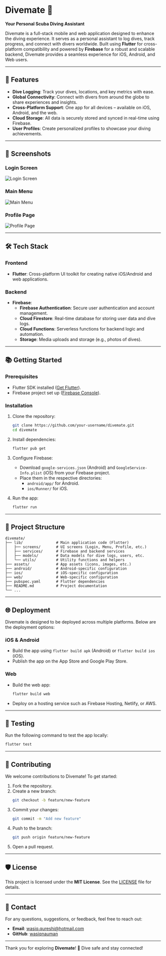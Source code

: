 # Divemate 🌊

**Your Personal Scuba Diving Assistant**

Divemate is a full-stack mobile and web application designed to enhance the diving experience. It serves as a personal assistant to log dives, track progress, and connect with divers worldwide. Built using **Flutter** for cross-platform compatibility and powered by **Firebase** for a robust and scalable backend, Divemate provides a seamless experience for iOS, Android, and Web users.

---

## 🚀 Features

- **Dive Logging**: Track your dives, locations, and key metrics with ease.
- **Global Connectivity**: Connect with divers from around the globe to share experiences and insights.
- **Cross-Platform Support**: One app for all devices – available on iOS, Android, and the web.
- **Cloud Storage**: All data is securely stored and synced in real-time using Firebase.
- **User Profiles**: Create personalized profiles to showcase your diving achievements.

---

## 📸 Screenshots

### Login Screen

![Login Screen](docs/login.png)

### Main Menu

![Main Menu](docs/menu.png)

### Profile Page

![Profile Page](docs/profile.png)

---

## 🛠️ Tech Stack

### **Frontend**

- **Flutter**: Cross-platform UI toolkit for creating native iOS/Android and web applications.

### **Backend**

- **Firebase**:
  - **Firebase Authentication**: Secure user authentication and account management.
  - **Cloud Firestore**: Real-time database for storing user data and dive logs.
  - **Cloud Functions**: Serverless functions for backend logic and automation.
  - **Storage**: Media uploads and storage (e.g., photos of dives).

---

## 📚 Getting Started

### Prerequisites

- Flutter SDK installed ([Get Flutter](https://flutter.dev/docs/get-started/install)).
- Firebase project set up ([Firebase Console](https://console.firebase.google.com/)).

### Installation

1. Clone the repository:

   ```bash
   git clone https://github.com/your-username/divemate.git
   cd divemate
   ```

2. Install dependencies:

   ```bash
   flutter pub get
   ```

3. Configure Firebase:

   - Download `google-services.json` (Android) and `GoogleService-Info.plist` (iOS) from your Firebase project.
   - Place them in the respective directories:
     - `android/app/` for Android.
     - `ios/Runner/` for iOS.

4. Run the app:
   ```bash
   flutter run
   ```

---

## 📂 Project Structure

```plaintext
divemate/
├── lib/               # Main application code (Flutter)
│   ├── screens/       # UI screens (Login, Menu, Profile, etc.)
│   ├── services/      # Firebase and backend services
│   ├── models/        # Data models for dive logs, users, etc.
│   └── utils/         # Utility functions and helpers
├── assets/            # App assets (icons, images, etc.)
├── android/           # Android-specific configuration
├── ios/               # iOS-specific configuration
├── web/               # Web-specific configuration
├── pubspec.yaml       # Flutter dependencies
├── README.md          # Project documentation
└── ...
```

---

## 🌐 Deployment

Divemate is designed to be deployed across multiple platforms. Below are the deployment options:

### iOS & Android

- Build the app using `flutter build apk` (Android) or `flutter build ios` (iOS).
- Publish the app on the App Store and Google Play Store.

### Web

- Build the web app:
  ```bash
  flutter build web
  ```
- Deploy on a hosting service such as Firebase Hosting, Netlify, or AWS.

---

## 🧪 Testing

Run the following command to test the app locally:

```bash
flutter test
```

---

## 🤝 Contributing

We welcome contributions to Divemate! To get started:

1. Fork the repository.
2. Create a new branch:
   ```bash
   git checkout -b feature/new-feature
   ```
3. Commit your changes:
   ```bash
   git commit -m "Add new feature"
   ```
4. Push to the branch:
   ```bash
   git push origin feature/new-feature
   ```
5. Open a pull request.

---

## 🛡️ License

This project is licensed under the **MIT License**. See the [LICENSE](LICENSE) file for details.

---

## 📧 Contact

For any questions, suggestions, or feedback, feel free to reach out:

- **Email**: wasiq.qureshi@hotmail.com
- **GitHub**: [wasiqnauman](https://github.com/wasiqnauman)

---

Thank you for exploring **Divemate**! 🐠 Dive safe and stay connected!
